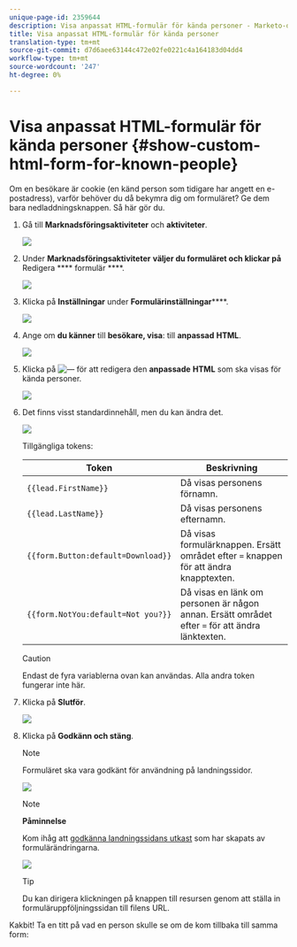 ```yaml
---
unique-page-id: 2359644
description: Visa anpassat HTML-formulär för kända personer - Marketo-dokument - Produktdokumentation
title: Visa anpassat HTML-formulär för kända personer
translation-type: tm+mt
source-git-commit: d7d6aee63144c472e02fe0221c4a164183d04dd4
workflow-type: tm+mt
source-wordcount: '247'
ht-degree: 0%

---
```



# Visa anpassat HTML-formulär för kända personer {#show-custom-html-form-for-known-people}

Om en besökare är cookie (en känd person som tidigare har angett en e-postadress), varför behöver du då bekymra dig om formuläret? Ge dem bara nedladdningsknappen. Så här gör du.

1. Gå till **Marknadsföringsaktiviteter** och **aktiviteter**.

   ![](assets/login-marketing-activities-5.png)

1. Under **Marknadsföringsaktiviteter** **väljer du formuläret och klickar på** Redigera **** formulär ****.

   ![](assets/image2014-9-15-12-3a24-3a6.png)

1. Klicka på **Inställningar** under **Formulärinställningar******.

   ![](assets/image2014-9-15-12-3a24-3a36.png)

1. Ange om **du känner** till **besökare, visa**: till **anpassad** **HTML**.

   ![](assets/image2014-9-15-12-3a24-3a59.png)

1. Klicka på ![—](assets/image2014-9-25-14-3a1-3a26.png) för att redigera den **anpassade** **HTML** som ska visas för kända personer.

   ![](assets/image2014-9-15-12-3a25-3a38.png)

1. Det finns visst standardinnehåll, men du kan ändra det.

   ![](assets/image2014-9-15-12-3a25-3a49.png)

   Tillgängliga tokens:

   | Token | Beskrivning |
   |---|---|
   | `{{lead.FirstName}}` | Då visas personens förnamn. |
   | `{{lead.LastName}}` | Då visas personens efternamn. |
   | `{{form.Button:default=Download}}` | Då visas formulärknappen. Ersätt området efter `=` knappen för att ändra knapptexten. |
   | `{{form.NotYou:default=Not you?}}` | Då visas en länk om personen är någon annan. Ersätt området efter `=` för att ändra länktexten. |

   >[!CAUTION]
   >
   >Endast de fyra variablerna ovan kan användas. Alla andra token fungerar inte här.

1. Klicka på **Slutför**.

   ![](assets/image2014-9-15-12-3a27-3a25.png)

1. Klicka på **Godkänn och stäng**.

   >[!NOTE]
   >
   >Formuläret ska vara godkänt för användning på landningssidor.

   ![](assets/image2014-9-15-12-3a27-3a53.png)

   >[!NOTE]
   >
   >**Påminnelse**
   >
   >
   >Kom ihåg att [godkänna landningssidans utkast](../../../../product-docs/demand-generation/landing-pages/understanding-landing-pages/approve-unapprove-or-delete-a-landing-page.md) som har skapats av formulärändringarna.

   ![](assets/image2014-9-15-12-3a28-3a12.png)

   >[!TIP]
   >
   >Du kan dirigera klickningen på knappen till resursen genom att ställa in formuläruppföljningssidan till filens URL.

Kakbit! Ta en titt på vad en person skulle se om de kom tillbaka till samma form: